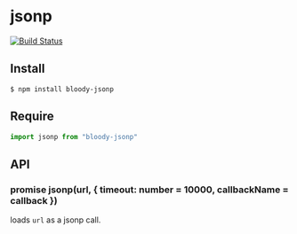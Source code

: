 # jsonp

[![Build Status](https://travis-ci.org/bloodyowl/jsonp.svg?branch=master)](https://travis-ci.org/bloodyowl/jsonp)

## Install

```
$ npm install bloody-jsonp
```

## Require

```javascript
import jsonp from "bloody-jsonp"
```

## API

### promise jsonp(url, { timeout: number = 10000, callbackName = callback })

loads `url` as a jsonp call.

